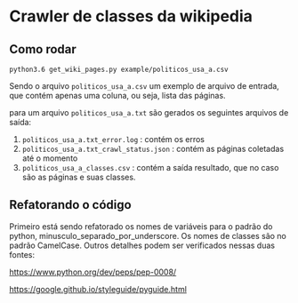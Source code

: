 # Crawler de classes da wikipedia

## Como rodar

```
python3.6 get_wiki_pages.py example/politicos_usa_a.csv
```

Sendo o arquivo `politicos_usa_a.csv` um exemplo de arquivo de entrada, que contém apenas uma coluna, ou seja, lista das páginas.

para um arquivo `politicos_usa_a.txt` são gerados os seguintes arquivos de saída:
1. `politicos_usa_a.txt_error.log` : contém os erros
2. `politicos_usa_a.txt_crawl_status.json` : contém as páginas coletadas até o momento
3. `politicos_usa_a_classes.csv` : contém a saída resultado, que no caso são as páginas e suas classes.

## Refatorando o código

Primeiro está sendo refatorado os nomes de variáveis para o padrão do python, minusculo_separado_por_underscore. Os nomes de classes são no padrão CamelCase. Outros detalhes podem ser verificados nessas duas fontes:

https://www.python.org/dev/peps/pep-0008/

https://google.github.io/styleguide/pyguide.html

